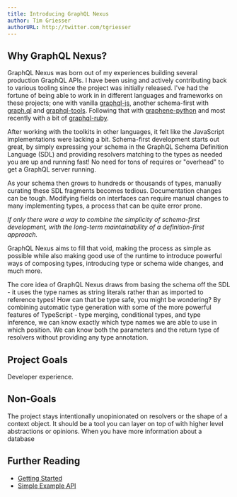 ```yaml
---
title: Introducing GraphQL Nexus
author: Tim Griesser
authorURL: http://twitter.com/tgriesser
---
```


## Why GraphQL Nexus?

GraphQL Nexus was born out of my experiences building several production GraphQL APIs. I have been using and actively contributing back to various tooling since the project was initially released. I've had the fortune of being able to work in in different languages and frameworks on these projects; one with vanilla [graphql-js](https://github.com/graphql/graphql-js), another schema-first with [graph.ql](https://github.com/matthewmueller/graph.ql) and [graphql-tools](https://github.com/apollographql/graphql-tools). Following that with [graphene-python](https://docs.graphene-python.org/en/latest/) and most recently with a bit of [graphql-ruby](http://graphql-ruby.org/).

After working with the toolkits in other languages, it felt like the JavaScript implementations were lacking a bit. <!--truncate--> Schema-first development starts out great, by simply expressing your schema in the GraphQL Schema Definition Language (SDL) and providing resolvers matching to the types as needed you are up and running fast! No need for tons of requires or "overhead" to get a GraphQL server running.

As your schema then grows to hundreds or thousands of types, manually curating these SDL fragments becomes tedious. Documentation changes can be tough. Modifying fields on interfaces can require manual changes to many implementing types, a process that can be quite error prone.

_If only there were a way to combine the simplicity of schema-first development, with the long-term maintainability of a definition-first approach._

GraphQL Nexus aims to fill that void, making the process as simple as possible while also making good use of the runtime to introduce powerful ways of composing types, introducing type or schema wide changes, and much more.

The core idea of GraphQL Nexus draws from basing the schema off the SDL - it uses the type names as string literals rather than as imported to reference types! How can that be type safe, you might be wondering? By combining automatic type generation with some of the more powerful features of TypeScript - type merging, conditional types, and type inference, we can know exactly which type names we are able to use in which position. We can know both the parameters and the return type of resolvers without providing any type annotation.

## Project Goals

Developer experience.

## Non-Goals

The project stays intentionally unopinionated on resolvers or the shape of a context object. It should be a tool you can layer on top of with higher level abstractions or opinions. When you have more information about a database

## Further Reading

- [Getting Started]()
- [Simple Example API]()
